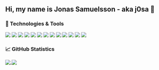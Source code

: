 ## Hi, my name is Jonas Samuelsson - aka j0sa 👋

### 🧰 Technologies & Tools
![](https://img.shields.io/badge/OS-Linux-informational?style=flat-square&logo=linux&logoColor=pink&color=purple&labelColor=#102a44)
![](https://img.shields.io/badge/Editor-Vim-informational?style=flat-square&logo=vim&logoColor=pink&color=purple)
![](https://img.shields.io/badge/Editor-VSCode-informational?style=flat-square&logo=visualstudiocode&logoColor=pink&color=purple)
![](https://img.shields.io/badge/Code-C-informational?style=flat-square&logo=c&logoColor=pink&color=purple)
![](https://img.shields.io/badge/Code-C++-informational?style=flat-square&logo=cplusplus&logoColor=pink&color=purple)
![](https://img.shields.io/badge/Code-C_Sharp-informational?style=flat-square&logo=csharp&logoColor=pink&color=purple)
![](https://img.shields.io/badge/Code-JavaScript-informational?style=flat-square&logo=javascript&logoColor=pink&color=purple)
![](https://img.shields.io/badge/Code-Python-informational?style=flat-square&logo=python&logoColor=pink&color=purple)
![](https://img.shields.io/badge/Code-Java-informational?style=flat-square&logo=java&logoColor=pink&color=purple)
![](https://img.shields.io/badge/Shell-Bash-informational?style=flat-square&logo=gnubash&logoColor=pink&color=purple)
![](https://img.shields.io/badge/Tools-MySQL-informational?style=flat-square&logo=mysql&logoColor=pink&color=purple)
![](https://img.shields.io/badge/Tools-Microsoft_SQL_Server-informational?style=flat-square&logo=microsoftsqlserver&logoColor=pink&color=purple)
![](https://img.shields.io/badge/Tools-SQLite-informational?style=flat-square&logo=sqlite&logoColor=pink&color=purple)

<!--
[![My Top Lanugages](https://github-readme-stats.vercel.app/api/top-langs/?username=j0sa&theme=dark)](https://github.com/anuraghazra/github-readme-stats)
[![My GitHub Stats](https://github-readme-stats.vercel.app/api?username=j0sa&count_private=true&show_icons=true&theme=dark)](https://github.com/anuraghazra/github-readme-stats)
-->

### &#x1f4c8; GitHub Statistics
<a href="https://github.com/j0sa/j0sa">
  <img align="center" src="https://github-readme-stats.vercel.app/api/top-langs/?username=j0sa&theme=nightowl&langs_count=3&hide_border=true" />
</a>
<a href="https://github.com/j0sa/j0sa">
  <img align="center" src="https://github-readme-stats.vercel.app/api?username=j0sa&count_private=true&show_icons=true&theme=nightowl&line_height=27&hide_border=true" />
</a>

<!--
**j0sa/j0sa** is a ✨ _special_ ✨ repository because its `README.md` (this file) appears on your GitHub profile.

Here are some ideas to get you started:

- 🔭 I’m currently working on ...
- 🌱 I’m currently learning ...
- 👯 I’m looking to collaborate on ...
- 🤔 I’m looking for help with ...
- 💬 Ask me about ...
- 📫 How to reach me: ...
- 😄 Pronouns: ...
- ⚡ Fun fact: ...
-->
